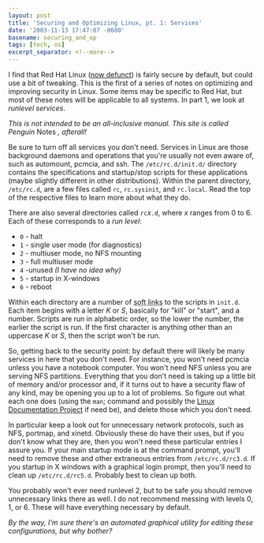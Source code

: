 ```yaml
---
layout: post
title: 'Securing and Optimizing Linux, pt. 1: Services'
date: '2003-11-13 17:47:07 -0600'
basename: securing_and_op
tags: [tech, os]
excerpt_separator: <!--more-->
---
```


I find that Red Hat Linux (<a
href="http://www.redhat.com/solutions/migration/rhl/">now defunct</a>) is fairly
secure by default, but could use a bit of tweaking. This is the first of a
series of notes on optimizing and improving security in Linux. Some items may be
specific to Red Hat, but most of these notes will be applicable to all systems.
In part 1, we look at _runlevel services_.

<!--more-->

_This is not intended to be an all-inclusive manual. This site is called
Penguin_ Notes _, afterall!_

Be sure to turn off all services you don't need. Services in Linux are those
  background daemons and operations that you're usually not even aware of, such
  as automount, pcmcia, and ssh. The `/etc/rc.d/init.d/` directory contains the
  specifications and startup/stop scripts for these applications (maybe slightly
  different in other distributions). Within the parent directory, `/etc/rc.d`,
  are a few files called `rc`, `rc.sysinit`, and `rc.local`. Read the top of the
  respective files to learn more about what they do.

There are also several directories called `rc`_x_`.d`, where _x_ ranges from 0
to 6. Each of these corresponds to a _run level_:

* `0` - halt
* `1` - single user mode (for diagnostics)
* `2` - multiuser mode, no NFS mounting
* `3` - full multiuser mode
* `4` -unused _(I have no idea why)_
* `5` - startup in X-windows
* `6` - reboot

Within each directory are a number of <acronym title="also called shortcuts,
created with ln -s command">soft links</acronym> to the scripts in `init.d`.
Each item begins with a letter _K_ or _S_, basically for "kill" or
"start", and a number. Scripts are run in alphabetic order, so the
lower the number, the earlier the script is run. If the first character is
anything other than an uppercase  _K_ or _S_, then the script won't be run.

So, getting back to the security point: by default there will likely be many
services in here that you don't need. For instance, you won't need pcmcia unless
you have a notebook computer. You won't need NFS unless you are serving NFS
partitions. Everything that you don't need is taking up a little bit of memory
and/or processor and, if it turns out to have a security flaw of any kind, may
be opening you up to a lot of problems. So figure out what each one does (using
the `man`; command and possibly the <a href="http://www.tldp.org">Linux
Documentation Project</a> if need be), and delete those which you don't need.

In particular keep a look out for unnecessary network protocols, such as NFS,
portmap, and xinetd. Obviously these do have their uses, but if you don't know
what they are, then you won't need these particular entries I assure you. If
your main startup mode is at the command prompt, you'll need to remove these and
other extraneous entries from `/etc/rc.d/rc3.d`. If you startup in X windows
with a graphical login prompt, then you'll need to clean up `/etc/rc.d/rc5.d`.
Probably best to clean up both.

You probably won't ever need runlevel 2, but to be safe you should remove
unnecessary links there as well. I do not recommend messing with levels 0, 1, or
6. These will have everything necessary by default.

_By the way, I'm sure there's an automated graphical utility for editing these
configurations, but why bother?_
